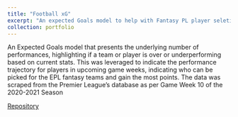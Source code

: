```yaml
---
title: "Football xG"
excerpt: "An expected Goals model to help with Fantasy PL player seletion. <br><img src='/images/table.png'>"
collection: portfolio
---
```


An Expected Goals model that presents the underlying number of performances, highlighting if a team or player is over or underperforming based on current stats. This was leveraged to indicate the performance trajectory for players in upcoming game weeks, indicating who can be picked for the EPL fantasy teams and gain the most points. The data was scraped from the Premier League’s database as per Game Week 10 of the 2020-2021 Season

[Repository](https://github.com/Anirudh-R-1201/Football_xG/blob/master/PLfantasyScraper.ipynb)